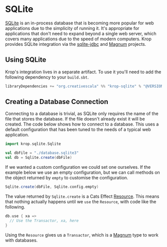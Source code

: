 # SQLite

[SQLite][sqlite] is an in-process database that is becoming more popular for web applications due to the simplicity of running it. It's appropriate for applications that don't need to expand beyond a single web server, which covers many applications due to the speed of modern computers.
Krop provides SQLite integration via the [sqlite-jdbc][sqlite-jdbc] and [Magnum][magnum] projects.

## Using SQLite

Krop's integration lives in a separate artifact. To use it you'll need to add the following dependency to your `build.sbt`.

```scala
libraryDependencies += "org.creativescala" %% "krop-sqlite" % "@VERSION@"
```


## Creating a Database Connection

Connecting to a database is trivial, as SQLite only requires the name of the file that stores the database. If the file doesn't already exist it will be created. The code below shows how to connect to a database. This uses a default configuration that has been tuned to the needs of a typical web application.

```scala mdoc:silent
import krop.sqlite.Sqlite

val dbFile = "./database.sqlite3"
val db = Sqlite.create(dbFile)
```

If we wanted a custom configuration we could set one ourselves. If the example below we use an empty configuration, but we can call methods on the object returned by `empty` to customise the configuration.

```scala mdoc:silent
Sqlite.create(dbFile, Sqlite.config.empty)
```

The value returned by `Sqlite.create` is a Cats Effect [Resource][resource]. This means that nothing actually happens until we `use` the `Resource`, with code like the following.

```scala
db.use { xa =>
  // Use the Transactor, xa, here
}
```

Using the `Resource` gives us a `Transactor`, which is a [Magnum][magnum] type to work with databases.


[sqlite]: https://sqlite.org/
[sqlite-jdbc]: https://github.com/xerial/sqlite-jdbc
[magnum]: https://github.com/augustnagro/magnum
[resource]: https://typelevel.org/cats-effect/docs/std/resource
